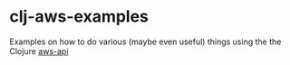 # clj-aws-examples

Examples on how to do various (maybe even useful) things using the the Clojure [aws-api](https://github.com/cognitect-labs/aws-api)
